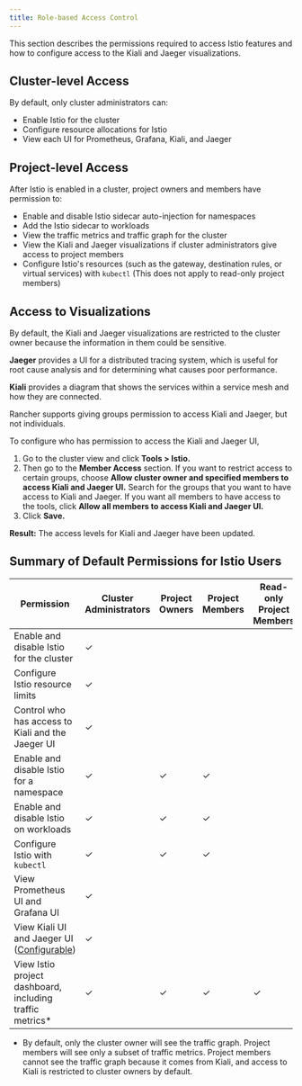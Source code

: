 ```yaml
---
title: Role-based Access Control
---
```


This section describes the permissions required to access Istio features and how to configure access to the Kiali and Jaeger visualizations.

## Cluster-level Access

By default, only cluster administrators can:

- Enable Istio for the cluster
- Configure resource allocations for Istio
- View each UI for Prometheus, Grafana, Kiali, and Jaeger

## Project-level Access

After Istio is enabled in a cluster, project owners and members have permission to:

- Enable and disable Istio sidecar auto-injection for namespaces
- Add the Istio sidecar to workloads
- View the traffic metrics and traffic graph for the cluster
- View the Kiali and Jaeger visualizations if cluster administrators give access to project members
- Configure Istio's resources (such as the gateway, destination rules, or virtual services) with `kubectl` (This does not apply to read-only project members)

## Access to Visualizations

By default, the Kiali and Jaeger visualizations are restricted to the cluster owner because the information in them could be sensitive.

**Jaeger** provides a UI for a distributed tracing system, which is useful for root cause analysis and for determining what causes poor performance.

**Kiali** provides a diagram that shows the services within a service mesh and how they are connected.

Rancher supports giving groups permission to access Kiali and Jaeger, but not individuals.

To configure who has permission to access the Kiali and Jaeger UI,

1. Go to the cluster view and click **Tools > Istio.**
1. Then go to the **Member Access** section. If you want to restrict access to certain groups, choose **Allow cluster owner and specified members to access Kiali and Jaeger UI.** Search for the groups that you want to have access to Kiali and Jaeger. If you want all members to have access to the tools, click **Allow all members to access Kiali and Jaeger UI.**
1. Click **Save.**

**Result:** The access levels for Kiali and Jaeger have been updated.

## Summary of Default Permissions for Istio Users

| Permission                                                              | Cluster Administrators | Project Owners | Project Members | Read-only Project Members |
| ----------------------------------------------------------------------- | ---------------------- | -------------- | --------------- | ------------------------- |
| Enable and disable Istio for the cluster                                | ✓                      |                |                 |                           |
| Configure Istio resource limits                                         | ✓                      |                |                 |                           |
| Control who has access to Kiali and the Jaeger UI                       | ✓                      |                |                 |                           |
| Enable and disable Istio for a namespace                                | ✓                      | ✓              | ✓               |                           |
| Enable and disable Istio on workloads                                   | ✓                      | ✓              | ✓               |                           |
| Configure Istio with `kubectl`                                          | ✓                      | ✓              | ✓               |                           |
| View Prometheus UI and Grafana UI                                       | ✓                      |                |                 |                           |
| View Kiali UI and Jaeger UI ([Configurable](#access-to-visualizations)) | ✓                      |                |                 |                           |
| View Istio project dashboard, including traffic metrics\*               | ✓                      | ✓              | ✓               | ✓                         |

- By default, only the cluster owner will see the traffic graph. Project members will see only a subset of traffic metrics. Project members cannot see the traffic graph because it comes from Kiali, and access to Kiali is restricted to cluster owners by default.
